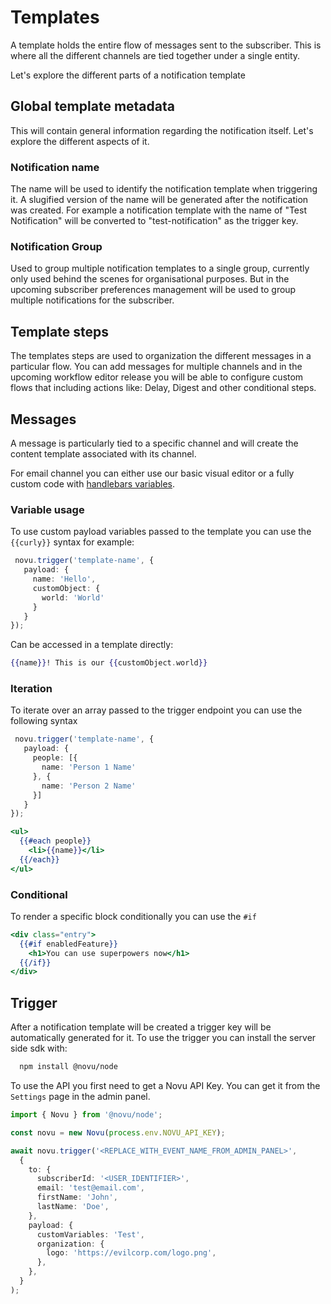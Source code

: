 # Templates

A template holds the entire flow of messages sent to the subscriber. This is where all the different channels are tied together under a single entity. 

Let's explore the different parts of a notification template

## Global template metadata
This will contain general information regarding the notification itself. Let's explore the different aspects of it.

### Notification name

The name will be used to identify the notification template when triggering it. A slugified version of the name will be generated after the notification was created. For example a notification template with the name of "Test Notification" will be converted to "test-notification" as the trigger key.

### Notification Group

Used to group multiple notification templates to a single group, currently only used behind the scenes for organisational purposes. But in the upcoming subscriber preferences management will be used to group multiple notifications for the subscriber. 

## Template steps
The templates steps are used to organization the different messages in a particular flow. You can add messages for multiple channels and in the upcoming workflow editor release you will be able to configure custom flows that including actions like: Delay, Digest and other conditional steps.

## Messages
A message is particularly tied to a specific channel and will create the content template associated with its channel.

For email channel you can either use our basic visual editor or a fully custom code with [handlebars variables](https://handlebarsjs.com/guide/).


### Variable usage
To use custom payload variables passed to the template you can use the `{{curly}}` syntax for example:
```typescript
 novu.trigger('template-name', {
   payload: {
     name: 'Hello',
     customObject: {
       world: 'World'
     }
   }
});
```

Can be accessed in a template directly:
```handlebars
{{name}}! This is our {{customObject.world}} 
```


### Iteration
To iterate over an array passed to the trigger endpoint you can use the following syntax
```typescript
 novu.trigger('template-name', {
   payload: {
     people: [{
       name: 'Person 1 Name'
     }, {
       name: 'Person 2 Name'
     }]
   }
});
```
```handlebars
<ul>
  {{#each people}}
    <li>{{name}}</li>
  {{/each}}
</ul>
```

### Conditional
To render a specific block conditionally you can use the `#if`
```handlebars
<div class="entry">
  {{#if enabledFeature}}
    <h1>You can use superpowers now</h1>
  {{/if}}
</div>
```

## Trigger
After a notification template will be created a trigger key will be automatically generated for it. To use the trigger you can install the server side sdk with:

```bash
  npm install @novu/node
```

To use the API you first need to get a Novu API Key. You can get it from the `Settings` page in the admin panel.

```typescript
import { Novu } from '@novu/node';

const novu = new Novu(process.env.NOVU_API_KEY);

await novu.trigger('<REPLACE_WITH_EVENT_NAME_FROM_ADMIN_PANEL>',
  {
    to: {
      subscriberId: '<USER_IDENTIFIER>',
      email: 'test@email.com',
      firstName: 'John',
      lastName: 'Doe',
    },
    payload: {
      customVariables: 'Test',
      organization: {
        logo: 'https://evilcorp.com/logo.png',
      },
    },
  }
);
```
